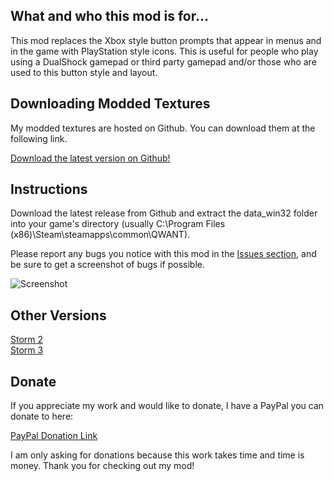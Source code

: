 ## What and who this mod is for...

This mod replaces the Xbox style button prompts that appear in menus and in the game with PlayStation style icons. This is useful for people who play using a DualShock gamepad or third party gamepad and/or those who are used to this button style and layout.

## Downloading Modded Textures

My modded textures are hosted on Github. You can download them at the following link.

[Download the latest version on Github!](https://github.com/AkikoKumagara/Naruto-STORM-1-PS-Icons/releases/latest)

## Instructions

Download the latest release from Github and extract the data_win32 folder into your game's directory (usually C:\Program Files (x86)\Steam\steamapps\common\QWANT).

Please report any bugs you notice with this mod in the [Issues section](https://github.com/AkikoKumagara/Naruto-STORM-1-PS-Icons/issues), and be sure to get a screenshot of bugs if possible.

![Screenshot](https://steamuserimages-a.akamaihd.net/ugc/1479946880513954880/2C537BEA90433E595E01DC369CF82B67DC8EF0A3/)

## Other Versions

[Storm 2](https://github.com/AkikoKumagara/Naruto-STORM-2-PS-Icons)<br>
[Storm 3](https://github.com/AkikoKumagara/Naruto-STORM-3-PS-Icons)

## Donate

If you appreciate my work and would like to donate, I have a PayPal you can donate to here:

[PayPal Donation Link](https://www.paypal.me/sophiebear)

I am only asking for donations because this work takes time and time is money. Thank you for checking out my mod!
